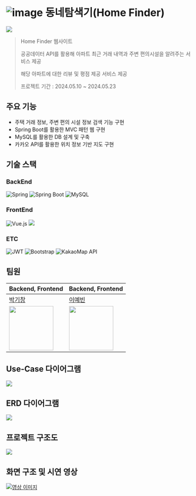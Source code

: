 # ![image](https://github.com/gichangee/Home-Finder/assets/93646339/8910e7d9-e409-44c5-9879-85e344f07d65) 동네탐색기(Home Finder)

![](https://imgur.com/9luF55f.png)

> Home Finder  웹사이트<br>
>
> 공공데이터 API를 활용해 아파트 최근 거래 내역과 주변 편의시설을 알려주는 서비스 제공<br>
>
> 해당 아파트에 대한 리뷰 및 평점 제공 서비스 제공<br>
>
> 프로젝트 기간 : 2024.05.10 ~ 2024.05.23

## 주요 기능
- 주택 거래 정보, 주변 편의 시설 정보 검색 기능 구현
- Spring Boot를 활용한 MVC 패턴 웹 구현
- MySQL를 활용한 DB 설계 및 구축
- 카카오 API를 활용한 위치 정보 기반 지도 구현

## 기술 스택
### BackEnd
  ![Spring](https://img.shields.io/badge/spring-%236DB33F.svg?style=for-the-badge&logo=spring&logoColor=white)
  ![Spring Boot](https://img.shields.io/badge/springboot-6DB33F?style=for-the-badge&logo=springboot&logoColor=white)
  ![MySQL](https://img.shields.io/badge/mysql-4479A1.svg?style=for-the-badge&logo=mysql&logoColor=white)

### FrontEnd
![Vue.js](https://img.shields.io/badge/vuejs-%2335495e.svg?style=for-the-badge&logo=vuedotjs&logoColor=%234FC08D)
<img src="https://img.shields.io/badge/vite-228be6?style=flat&logo=vite&logoColor=white"/>


### ETC
![JWT](https://img.shields.io/badge/JWT-black?style=for-the-badge&logo=JSON%20web%20tokens)
![Bootstrap](https://img.shields.io/badge/bootstrap-%238511FA.svg?style=for-the-badge&logo=bootstrap&logoColor=white)
![KakaoMap API](https://img.shields.io/badge/KakaoMap%20API-FFCD00?style=flat-square&logo=kakao&logoColor=black)

## 팀원


| Backend, Frontend | Backend, Frontend |
|----------------------------------------|---------------------------------|
|  [박기창](https://github.com/gichangee)| [이예빈](https://github.com/dpqls0356)       |
| <img src="https://avatars.githubusercontent.com/u/93646339?v=4" width="120"> | <img src="https://avatars.githubusercontent.com/u/83651122?v=4" width="120"> |

## Use-Case 다이어그램
![](https://imgur.com/Z0sq5mh.png)


## ERD 다이어그램
![](https://imgur.com/3xGl4bD.png)

## 프로젝트 구조도 
![](https://imgur.com/auIJi4F.png)

## 화면 구조 및 시연 영상

[![영상 이미지](https://imgur.com/9luF55f.png)]()
